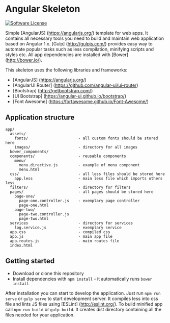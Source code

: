 # Angular Skeleton

[![Software License](https://img.shields.io/badge/license-MIT-brightgreen.svg?style=flat-square)](LICENSE)

Simple [AngularJS] (https://angularjs.org/) template for web apps. It contains all necessary tools you need to build and maintain web application based on Angular 1.x. [Gulp] (http://gulpjs.com/) provides easy way to automate popular tasks such as less compilation, minifying scripts and styles etc. All app dependencies are installed with [Bower] (http://bower.io/).  

This skeleton uses the following libraries and frameworks:
* [AngularJS] (https://angularjs.org/)
* [AngularUI Router] (https://github.com/angular-ui/ui-router)
* [Bootstrap] (http://getbootstrap.com/)
* [UI Bootstrap] (https://angular-ui.github.io/bootstrap/)
* [Font Awesome] (https://fortawesome.github.io/Font-Awesome/)

## Application structure
```
app/
  assets/
    fonts/                      - all custom fonts should be stored here
    images/                     - directory for all images
  bower_components/
  components/                   - reusable components
    menu/
      menu.directive.js         - example of menu component
      menu.html
  css/                          - all less files should be stored here
    app.less                    - main less file which imports others less
  filters/                      - directory for filters
  pages/                        - all pages should be stored here
    page-one/
      page-one.controller.js    - exemplary page controller
      page-one.html
    page-two/
      page-two.controller.js
      page-two.html
  services                      - directory for services
    log.service.js              - exemplary service
  app.css                       - compiled css
  app.js                        - main app file
  app.routes.js                 - main routes file
  index.html
```

## Getting started
* Download or clone this repository
* Install dependencies with `npm install` - it automatically runs `bower install`

After installation you can start to develop the application. Just run `npm run serve` or `gulp serve` to start development server. It compiles less into css file and lints JS files using [ESLint] (http://eslint.org/).
To build minified app call `npm run build` or `gulp build`. It creates dist directory containing all the files needed for your application.